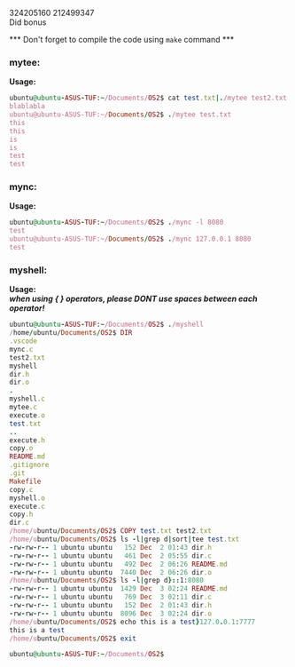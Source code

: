 324205160 212499347  
Did bonus

*** Don't forget to compile the code using `make` command ***

### mytee:
**Usage:**
```ruby
ubuntu@ubuntu-ASUS-TUF:~/Documents/OS2$ cat test.txt|./mytee test2.txt 
blablabla
ubuntu@ubuntu-ASUS-TUF:~/Documents/OS2$ ./mytee test.txt 
this
this
is
is
test
test
```

### mync:
**Usage:**
```ruby
ubuntu@ubuntu-ASUS-TUF:~/Documents/OS2$ ./mync -l 8080
test
ubuntu@ubuntu-ASUS-TUF:~/Documents/OS2$ ./mync 127.0.0.1 8080
test
```

### myshell:
**Usage:**  
***when using { } operators, please DONT use spaces between each operator!***
```ruby
ubuntu@ubuntu-ASUS-TUF:~/Documents/OS2$ ./myshell 
/home/ubuntu/Documents/OS2$ DIR
.vscode
mync.c
test2.txt
myshell
dir.h
dir.o
.
myshell.c
mytee.c
execute.o
test.txt
..
execute.h
copy.o
README.md
.gitignore
.git
Makefile
copy.c
myshell.o
execute.c
copy.h
dir.c
/home/ubuntu/Documents/OS2$ COPY test.txt test2.txt
/home/ubuntu/Documents/OS2$ ls -l|grep d|sort|tee test.txt
-rw-rw-r-- 1 ubuntu ubuntu   152 Dec  2 01:43 dir.h
-rw-rw-r-- 1 ubuntu ubuntu   461 Dec  2 05:55 dir.c
-rw-rw-r-- 1 ubuntu ubuntu   492 Dec  2 06:26 README.md
-rw-rw-r-- 1 ubuntu ubuntu  7440 Dec  2 06:26 dir.o
/home/ubuntu/Documents/OS2$ ls -l|grep d}::1:8080   
-rw-rw-r-- 1 ubuntu ubuntu  1429 Dec  3 02:24 README.md
-rw-rw-r-- 1 ubuntu ubuntu   769 Dec  3 02:11 dir.c
-rw-rw-r-- 1 ubuntu ubuntu   152 Dec  2 01:43 dir.h
-rw-rw-r-- 1 ubuntu ubuntu  8096 Dec  3 02:24 dir.o
/home/ubuntu/Documents/OS2$ echo this is a test}127.0.0.1:7777
this is a test
/home/ubuntu/Documents/OS2$ exit

ubuntu@ubuntu-ASUS-TUF:~/Documents/OS2$
```